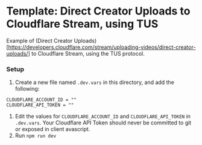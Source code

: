 # Template: Direct Creator Uploads to Cloudflare Stream, using TUS

Example of (Direct Creator Uploads)[https://developers.cloudflare.com/stream/uploading-videos/direct-creator-uploads/] to Cloudflare Stream, using the TUS protocol.

### Setup

1. Create a new file named `.dev.vars` in this directory, and add the following:

```
CLOUDFLARE_ACCOUNT_ID = ""
CLOUDFLARE_API_TOKEN = ""
```

1. Edit the values for `CLOUDFLARE_ACCOUNT_ID` and `CLOUDFLARE_API_TOKEN` in `.dev.vars`. Your Cloudflare API Token should never be committed to git or exposed in client avascript.
2. Run `npm run dev`
